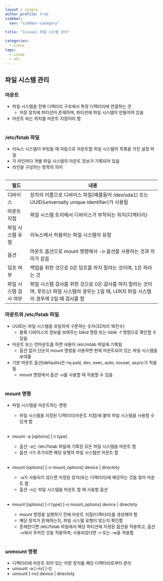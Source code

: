 ```yaml
---
layout : single
author_profile: true
sidebar: 
  nav: "sidebar-category"
  
title: "[Linux] 파일 시스템 관리"

categories:
  - Linux
tags:
  - Linux
  - etc
---
```


## 파일 시스템 관리

### 마운트
- 파일 시스템을 전체 디렉터리 구조에서 특정 디렉터리에 연결하는 것<br>
	- 저장 장치에 파티션이 존재하며, 파티션에 파일 시스템이 만들어져 있음<br>
- 마운트 되는 위치를 마운트 지점이라 함<br><br>

### /etc/fstab 파일
- 리눅스 시스템이 부팅될 때 자동으로 마운트할 파일 시스템의 목록을 가진 설정 파일<br>
- 각 라인마다 개별 파일 시스템의 마운트 정보가 기록되어 있음<br>
- 라인을 구성하는 항목의 의미<br><br>

| 필드 | 내용 |
|--|--|
| 디바이스 | 장치의 이름으로 디바이스 파일(예를들어 /dev/sda1) 또는 UUID(universally unique identifier)가 사용됨 |
| 마운트 지점 | 파일 시스템 트리에서 디바이스가 부착되는 위치(디렉터리) |
| 파일 시스템 유형 | 리눅스에서 허용하는 파일 시스템의 유형 |
| 옵션 | 마운트 옵션으로 mount 명령에서 -o 옵션을 사용하는 것과 의미가 같음 |
| 덤프 여부 | 백업을 위한 것으로 0은 덤프를 하지 말라는 것이며, 1은 하라는 것 |
| 파일 시스템 검사 여부 | 파일 시스템 검사를 위한 것으로 0은 검사를 하지 말라는 것이며, 루트(/) 파일 시스템의 경우는 1일 때, 나머지 파일 시스템의 경우에 2일 때 검사를 함 |

### 마운트와 /etc/fstab 파일
- UUID는 파일 시스템을 유일하게 구분하는 숫자(32자리 16진수)<br>
	- 블록 디바이스의 정보를 보여주는 blkid 명령 또는 lsblk -f 명령으로 확인할 수 있음<br>
- 마운트 또는 언마운트를 하면 내용이 /etc/mtab 파일에 기록됨<br>
	- 옵션 없이 단순히 mount 명령을 사용하면 현재 마운트되어 있는 파일 시스템을 보여줌<br>
- 기본 마운트 옵션(defaults)은 rw,suid, dev, exec, auto, nouser, async가 적용됨<br>
	- mount 명령에서 옵션 -o를 사용할 때 적용할 수 있음<br><br>

### mount 명령
- 파일 시스템을 마운트하는 명령<br>
	- 파일 시스템을 지정된 디렉터리(마운트 지점)에 붙여 파일 시스템을 사용할 수 있게 함<br><br>

- mount -a \[options\] \[-t type\]<br>
	- 옵션 -a는 /etc/fstab 파일에 기록된 모든 파일 시스템을 마운트 함<br>
	- 옵션 -t가 추가되면 해당 유형의 파일 시스템만 마운트 함<br><br>

- mount \[options\] \[-o mount_options] device | directoty<br>
	- -a가 사용되지 않으면 지정된 장치(또는 디렉터리)에 해당하는 것을 찾아 마운트 함<br>
	- 옵션 -o는 파일 시스템을 마운트 할 때 사용할 옵션<br><br>

- mount  \[options\] \[-t type\] \[-o mount_options] device | directoty<br>
	- mount 명령을 실행하기 전에 마운트 지점(디렉터리)를 생성해야 함<br>
	- 해당 장치가 존재하는지, 파일 시스템 유형이 맞는지 확인함<br>
	- 존재한다면 /etc/fstab 파일에서 해당 파티션에 지정된 옵션을 적용하고, 옵션 -o에서 주어진 것을 적용하며, 사용되었다면 -r 또는 -w을 적용함<br><br>

### unmount 명령
- 디렉터리에 마운트 되어 있는 저장 장치를 해당 디렉터리로부터 분리<br>
- umount -a \[-nv\] \[-t\]<br>
- umount \[-nv\] device | directoty<br><br>
